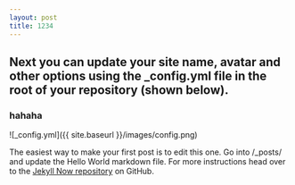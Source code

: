 ```yaml
---
layout: post
title: 1234
---
```


## Next you can update your site name, avatar and other options using the _config.yml file in the root of your repository (shown below).
### hahaha

![_config.yml]({{ site.baseurl }}/images/config.png)

The easiest way to make your first post is to edit this one. Go into /_posts/ and update the Hello World markdown file. For more instructions head over to the [Jekyll Now repository](https://github.com/barryclark/jekyll-now) on GitHub.
